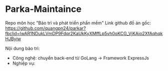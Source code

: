 # Parka-Maintaince

Repo môn học "Bảo trì và phát triển phần mềm"
Link github đồ án gốc: https://github.com/quangpn24/parkar?fbclid=IwAR1NDukLVmDP9Fdqr2KaUkKyXMffLp5vh0oKCG_VjKAio2XfAqhqkHJByjw

Nội dung bảo trì:
- Công nghệ: chuyển back-end từ GoLang -> Framework ExpressJs
- Nghiệp vụ: 
